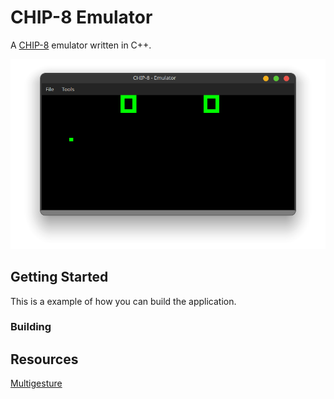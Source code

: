 
# CHIP-8 Emulator

A [CHIP-8](https://en.wikipedia.org/wiki/CHIP-8) emulator written in C++.

<p align="center"><img src="docs/images/emulator_screen.png"/></p>

## Getting Started

This is a example of how you can build the application.

### Building

## Resources
[Multigesture](https://multigesture.net/articles/how-to-write-an-emulator-chip-8-interpreter/)
